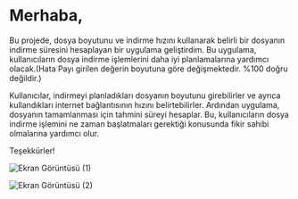 # Merhaba,

Bu projede, dosya boyutunu ve indirme hızını kullanarak belirli bir dosyanın indirme süresini hesaplayan bir uygulama geliştirdim. Bu uygulama, kullanıcıların dosya indirme işlemlerini daha iyi planlamalarına yardımcı olacak.(Hata Payı girilen değerin boyutuna göre değişmektedir. %100 doğru değildir.)

Kullanıcılar, indirmeyi planladıkları dosyanın boyutunu girebilirler ve ayrıca kullandıkları internet bağlantısının hızını belirtebilirler. Ardından uygulama, dosyanın tamamlanması için tahmini süreyi hesaplar. Bu, kullanıcıların dosya indirme işlemini ne zaman başlatmaları gerektiği konusunda fikir sahibi olmalarına yardımcı olur.

Teşekkürler!


![Ekran Görüntüsü (1)](https://github.com/ahmetenesTARTICI/download_speed_calculation/assets/96331949/ca78d849-0a12-470c-be82-f6d9c77209dd)

![Ekran Görüntüsü (2)](https://github.com/ahmetenesTARTICI/download_speed_calculation/assets/96331949/7fab5645-63a4-43dd-865a-21eebbb85be5)


